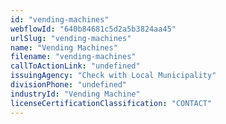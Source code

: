 ```yaml
---
id: "vending-machines"
webflowId: "640b84681c5d2a5b3824aa45"
urlSlug: "vending-machines"
name: "Vending Machines"
filename: "vending-machines"
callToActionLink: "undefined"
issuingAgency: "Check with Local Municipality"
divisionPhone: "undefined"
industryId: "Vending Machine"
licenseCertificationClassification: "CONTACT"
---
```

